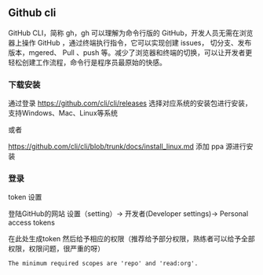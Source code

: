 

## Github cli

GitHub CLI，简称 gh，gh 可以理解为命令行版的 GitHub，开发人员无需在浏览器上操作 GitHub ，通过终端执行指令，它可以实现创建 issues，
切分支、发布版本，mgered、 Pull 、push 等。减少了浏览器和终端的切换，可以让开发者更轻松创建工作流程，命令行是程序员最原始的快感。


### 下载安装

通过登录 https://github.com/cli/cli/releases 选择对应系统的安装包进行安装，支持Windows、Mac、Linux等系统

或者 

https://github.com/cli/cli/blob/trunk/docs/install_linux.md 添加 ppa 源进行安装


### 登录

token 设置


登陆GitHub的网站 设置（setting）-> 开发者(Developer settings)-> Personal access tokens

在此处生成token 然后给予相应的权限（推荐给予部分权限，熟练者可以给予全部权限，权限问题，很严重的呀）

    The minimum required scopes are 'repo' and 'read:org'.






